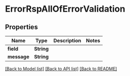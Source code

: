 # ErrorRspAllOfErrorValidation

## Properties
Name | Type | Description | Notes
------------ | ------------- | ------------- | -------------
**field** | **String** |  | 
**message** | **String** |  | 

[[Back to Model list]](../README.md#documentation-for-models) [[Back to API list]](../README.md#documentation-for-api-endpoints) [[Back to README]](../README.md)


